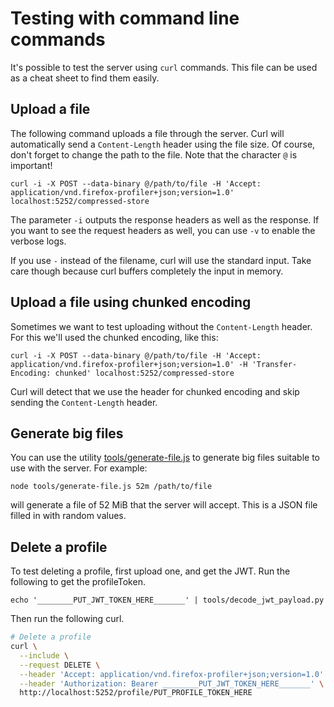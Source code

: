 # Testing with command line commands

It's possible to test the server using `curl` commands. This file can be used as
a cheat sheet to find them easily.

## Upload a file

The following command uploads a file through the server. Curl will automatically
send a `Content-Length` header using the file size. Of course, don't forget to
change the path to the file. Note that the character `@` is important!

```
curl -i -X POST --data-binary @/path/to/file -H 'Accept: application/vnd.firefox-profiler+json;version=1.0' localhost:5252/compressed-store
```

The parameter `-i` outputs the response headers as well as the response.
If you want to see the request headers as well, you can use `-v` to enable the
verbose logs.

If you use `-` instead of the filename, curl will use the standard input. Take
care though because curl buffers completely the input in memory.

## Upload a file using chunked encoding

Sometimes we want to test uploading without the `Content-Length` header. For
this we'll used the chunked encoding, like this:

```
curl -i -X POST --data-binary @/path/to/file -H 'Accept: application/vnd.firefox-profiler+json;version=1.0' -H 'Transfer-Encoding: chunked' localhost:5252/compressed-store
```

Curl will detect that we use the header for chunked encoding and skip sending
the `Content-Length` header.

## Generate big files

You can use the utility [tools/generate-file.js](../tools/generate-file.js) to generate
big files suitable to use with the server. For example:

```
node tools/generate-file.js 52m /path/to/file
```

will generate a file of 52 MiB that the server will accept. This is a JSON file
filled in with random values.

## Delete a profile

To test deleting a profile, first upload one, and get the JWT. Run the following to get the profileToken.

```
echo '________PUT_JWT_TOKEN_HERE_______' | tools/decode_jwt_payload.py
```

Then run the following curl.

```sh
# Delete a profile
curl \
  --include \
  --request DELETE \
  --header 'Accept: application/vnd.firefox-profiler+json;version=1.0' \
  --header 'Authorization: Bearer ________PUT_JWT_TOKEN_HERE_______' \
  http://localhost:5252/profile/PUT_PROFILE_TOKEN_HERE
```
